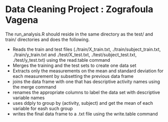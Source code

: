 # Data Cleaning Project : Zografoula Vagena

The run_analysis.R should reside in the same directory as the
test/ and train/ directories and does the following. 

* Reads the train and test files (./train/X_train.txt, ./train/subject_train.txt, ./train/y_train.txt
  and ./test/X_test.txt, ./test/subject_test.txt, ./test/y_test.txt) using the read.table command
* Merges the training and the test sets to create one data set
* Extracts only the measurements on the mean and standard deviation for each measurement by
  subsetting the previous data frame
* joins the data frame with one that has descriptive activity names using the merge command 
* renames the appropriate columns to label the data set with descriptive variable names 
* uses ddply to group by (activity, subject) and get the mean of each variable for eash such group
* writes the final data frame to a .txt file using the write.table command

